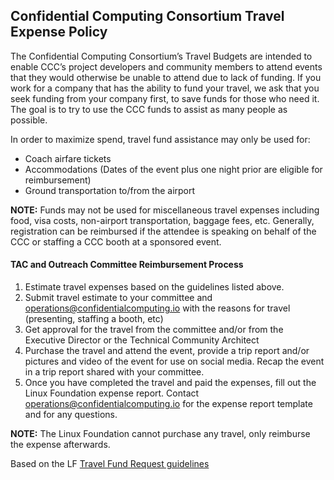 ## Confidential Computing Consortium Travel Expense Policy


The Confidential Computing Consortium’s Travel Budgets are intended to enable CCC’s project developers and community members to attend events that they would otherwise be unable to attend due to lack of funding. If you work for a company that has the ability to fund your travel, we ask that you seek funding from your company first, to save funds for those who need it. The goal is to try to use the CCC funds to assist as many people as possible.

In order to maximize spend, travel fund assistance may only be used for:

* Coach airfare tickets 
* Accommodations (Dates of the event plus one night prior are eligible for reimbursement)
* Ground transportation to/from the airport

**NOTE:** Funds may not be used for miscellaneous travel expenses including food, visa costs, non-airport transportation, baggage fees, etc. Generally, registration can be reimbursed if the attendee is speaking on behalf of the CCC or staffing a CCC booth at a sponsored event.


#### TAC and Outreach Committee Reimbursement Process

1. Estimate travel expenses based on the guidelines listed above.
2. Submit travel estimate to your committee and operations@confidentialcomputing.io with the reasons for travel (presenting, staffing a booth, etc)
3. Get approval for the travel from the committee and/or from the Executive Director or the Technical Community Architect
4. Purchase the travel and attend the event, provide a trip report and/or pictures and video of the event for use on social media. Recap the event in a trip report shared with your committee.
5. Once you have completed the travel and paid the expenses, fill out the Linux Foundation expense report. Contact operations@confidentialcomputing.io for the expense report template and for any questions. 

**NOTE:** The Linux Foundation cannot purchase any travel, only reimburse the expense afterwards.

Based on the LF [Travel Fund Request guidelines](https://events.linuxfoundation.org/about/travel-fund-request/)

